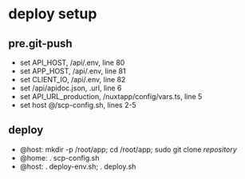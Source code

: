 # deploy setup

## pre.git-push
  - set API_HOST, /api/.env, line 80
  - set APP_HOST, /api/.env, line 81
  - set CLIENT_IO, /api/.env, line 82
  - set /api/apidoc.json, .url, line 6
  - set API_URL_production, /nuxtapp/config/vars.ts, line 5
  - set host @/scp-config.sh, lines 2-5

## deploy
  - @host: mkdir -p /root/app; cd /root/app; sudo git clone _repository_
  - @home: . scp-config.sh
  - @host: . deploy-env.sh; . deploy.sh
